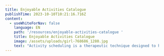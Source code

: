 ```yaml
---
title: Enjoyable Activities Catalogue
publishTime: 2023-10-10T10:21:16.716Z
content:
  - useWhiteForNav: false
    language: EN
    path: '/resources/enjoyable-activities-catalogue '
    title: Enjoyable Activities Catalogue
    image: /assets/uploads/girl-768686_1280.jpg
    text: "Activity scheduling is a therapeutic technique designed to help you take care of yourself, boost your mood, and decrease loneliness. These are just ideas, and you're welcome to add your own activities to this list. The key is to find activities that are enjoyable and meaningful for you and plan when you will do them.\n\n> Instruction:\n>\n> 1. Read through this catalogue \n> 2. Pick the activities you like (or get inspired and come up with your own ideas)\n> 3. Schedule it in your calendar\n> 4. Enjoy the process when doing it\n\n\n\n1. Spending time in nature (inspiration from [Bo Steffan Nielsson](https://www.linkedin.com/in/nielsson/): I walk 2-3 jours in the forest.\\\n   With a friend sometimes, but mostly alone to stop thinking too much and just be :))\n2. Walking with your/your friend's/neighbor's dog or cat\n3. Feeding birds or just watching them\n4. Scheduling a day with nothing to do\n5. Watching the clouds drift by\n6. Stargazing or camping under the stars\n7. Gardening\n8. Going out for brunch/lunch/dinner\n9. Cycling\n10. Painting your (or someone else's) nails\n11. Buying gifts\n12. Horseriding\n13. Baking something to share with your family/neighbors/friends/colleagues etc.\n14. Going to the ballet or opera\n15. Going to a spa, sauna, or steam bath\n16. Lighting scented candles, oils, or incense\n17. Going to a movie\n18. Playing board games\n19. Playing Frisbee\n20. Rock climbing\n21. Sightseeing in your city or town\n22. Photography\n23. Doing something spiritual\n24. Baking home-made bread\n25. Pottery and ceramics\n26. Taking acting or improv classes\n27. Learning to play a musical instrument\n28. Taking food tasting tour\n29. Early morning coffee/tea and reading book (inspiration from [Vitaliy Stanyshevskyy](https://www.linkedin.com/in/stanyshevskyy/): Brewing some tasty coffee and reading a fiction book each morning is a great way to get ready before a busy day.)\n30. Waking up early, and doing everything at a leisurely pace\n31. Doing 5 minutes of breathing exercises\n32. Taking a ferry ride\n33. Joining a choir\n34. Reading fiction\n35. Sewing\n36. Making a gift for someone\n37. Napping in a hammock\n38. Going to a free art exhibition\n39. Doing ballet, jazz/tap dancing\n40. Talking to or introducing yourself to your neighbors\n41. Traveling abroad, interstate, or within the state\n42. Singing in the shower\n43. Embroidery\n44. Visiting a grandparent\n45. Geocaching\n46. Going on a Segway tour\n47. Eat together with a friend\n48. Learning about your family tree\n49. Practicing yoga\n50. Pilates\n51. Cleaning\n52. Going to a water park\n53. Daydreaming\n54. Knitting/crocheting/quilting\n55. Exchanging emails, chatting on the internet\n56. Going to an amusement park\n57. Picking berries at a farm\n58. Driving a Go Kart\n59. Boxing a punching bag\n60. Going to a gym (inspiration from [Yuliia Batrakova:](https://www.linkedin.com/in/yuliia-batrakova/) I go to the gym 5 times a week and didn’t know how addictive it would become when the habit was created\U0001F601)\n61. Talking to an older relative and asking them about their life\n62. Listening to your favorite music (or a classical one)\n63. Making your bed with fresh sheets\n64. Donating blood\n65. Buying books\n66. Meditating\n67. Watching kids play sport\n68. Massage giving or taking\n69. Setting up a budget\n70. Reading poetry\n71. Writing a positive comment on a website/blog/social media \n72. Getting a manicure or pedicure\n73. Pampering myself at home (e.g. putting on a face mask)\n74. Watching children play\n75. Going to a community or school play\n76. Making jewellery\n77. Shooting hoops at the local basketball courts\n78. Flying kites\n79. Flippingthrougholdphotoalbums\n80. Upcycling or creatively reusing old items \n81. Going sailing\n82. Stretching muscles\n83. Maintaining a musical instrument (e.g.\n\n    restringing guitar) \n84. Playing football \n85. Buying clothes\n86. Going to the botanic gardens\n87. Going to a scenic spot and enjoying the view\n88. Going to the speedway\n89. Snuggling up with a soft blanket\n90. Listening to an audiobook\n91. Writing down a list of things you are grateful for\n92. Going fishing\n93. Going to see a live stand-up comedy\n94. Savouring a piece of fresh fruit\n95. Collecting things (coins, shells, etc.)\n96. Training your pet to do a new trick\n97. Walking barefoot on grass\n98. Jumping on a trampoline\n99. Planning a day’s activities\n100. Planning a themed party with costumes\n101. Creating a pleasurable morning routine (inspiration from [Kasper Karup:](https://www.linkedin.com/in/kasperkarup/) 20 min movement, 10 min meditation, and breathwork, ending with an ice cold shower \U0001F9CAOften a morning walk before my daughter wakes up ☺️ Starting the day from a good place is so crucial)\n102. Watching funny videos on YouTube\n103. Going to the hills\n104. Doodling\n105. Putting a vase of fresh flowers in your home"
---
```

